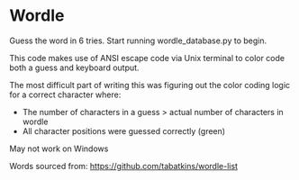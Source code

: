 # Wordle
 Guess the word in 6 tries. Start running wordle_database.py to begin.
 
 This code makes use of ANSI escape code via Unix terminal to color code both a guess and keyboard output.

 The most difficult part of writing this was figuring out the color coding logic for a correct character where:
 - The number of characters in a guess > actual number of characters in wordle
 - All character positions were guessed correctly (green)

 May not work on Windows
 
Words sourced from: https://github.com/tabatkins/wordle-list
